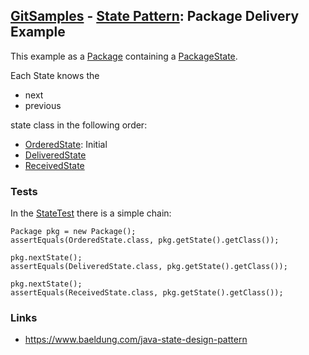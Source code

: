 ## [GitSamples](/../../tree/master) - [State Pattern](/../../tree/java-design-pattern/test/samples/behavioural/state): Package Delivery Example

This example as a [Package](Package.java) containing a 
[PackageState](PackageState).

Each State knows the 
* next
* previous 

state class in the following order: 
* [OrderedState](OrderedState.java): Initial
* [DeliveredState](DeliveredState.java)
* [ReceivedState](ReceivedState.java)

### Tests
In the [StateTest](StateTest.java) there is a simple
chain:

    Package pkg = new Package();
    assertEquals(OrderedState.class, pkg.getState().getClass());

    pkg.nextState();
    assertEquals(DeliveredState.class, pkg.getState().getClass());

    pkg.nextState();
    assertEquals(ReceivedState.class, pkg.getState().getClass());

### Links
* https://www.baeldung.com/java-state-design-pattern
